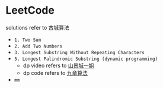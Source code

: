 # LeetCode
solutions refer to 古城算法

- ```1. Two Sum```
- ```2. Add Two Numbers```
- ```3. Longest Substring Without Repeating Characters```
- ```5. Longest Palindromic Substring (dynamic programming)```
  - dp video refers to [山景城一姐](https://www.youtube.com/watch?v=ZnzvU03HtYk)
  - dp code refers to [九章算法](https://www.jiuzhang.com/solution/longest-palindromic-substring/)
- ```mm```
